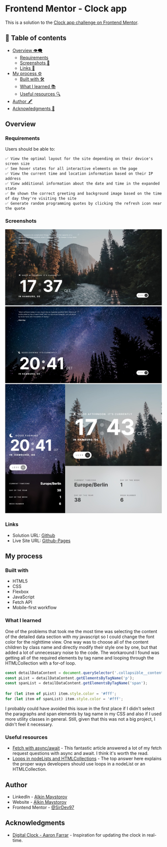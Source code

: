 # Frontend Mentor - Clock app

This is a solution to the [Clock app challenge on Frontend Mentor](https://www.frontendmentor.io/challenges/clock-app-LMFaxFwrM).

## 📑 Table of contents

- [Overview 👁‍🗨](#overview)
  - [Requirements ](#requirements)
  - [Screenshots 📸](#screenshots)
  - [Links 🔗](#links)
- [My process ⚙](#my-process)
  - [Built with 🛠](#built-with)
  - [What I learned 📚](#what-i-learned)
  - [Useful resources 🔍](#useful-resources)
- [Author 🖋](#author) 
- [Acknowledgments 🙏](#acknowledgments)

## Overview

### Requirements 

Users should be able to:

    ✅ View the optimal layout for the site depending on their device's screen size
    ✅ See hover states for all interactive elements on the page
    ✅ View the current time and location information based on their IP address
    ✅ View additional information about the date and time in the expanded state
    ✅ Be shown the correct greeting and background image based on the time of day they're visiting the site
    ✅ Generate random programming quotes by clicking the refresh icon near the quote

### Screenshots

![](https://github.com/SirDev97/clock-app/blob/main/assets/solution/daytime-desktop.jpeg?raw=true)
![](https://github.com/SirDev97/clock-app/blob/main/assets/solution/nighttime-desktop.jpeg?raw=true)
![](https://github.com/SirDev97/clock-app/blob/main/assets/solution/combined.png?raw=true)

### Links

- Solution URL: [Github](https://github.com/SirDev97/clock-app)
- Live Site URL: [Github-Pages](https://sirdev97.github.io/clock-app/)

## My process

### Built with

- HTML5
- CSS
- Flexbox
- JavaScript
- Fetch API
- Mobile-first workflow

### What I learned

One of the problems that took me the most time was selecting the content of the detailed data section with my javascript so I could change the font color for the nighttime view. One way was to choose all of the content children by class name and directly modify their style one by one, but that added a lot of unnecessary noise to the code. The workaround I found was getting all of the required elements by tag name and looping through the HTMLCollection with a for-of loop.

```js
const detailDataContent = document.querySelector('.collapsible__content');
const pList = detailDataContent.getElementsByTagName('p');
const spanList = detailDataContent.getElementsByTagName('span');

for (let item of pList) item.style.color = '#fff';
for (let item of spanList) item.style.color = '#fff';
```

I probably could have avoided this issue in the first place if I didn't select the paragraphs and span elements by tag name in my CSS and also if I used more utility classes in general. Still, given that this was not a big project, I didn't feel it necessary.

### Useful resources

- [Fetch with async/await](https://dmitripavlutin.com/javascript-fetch-async-await/) - This fantastic article answered a lot of my fetch request questions with async and await. I think it's worth the read.
- [Loops in nodeLists and HTMLCollections](https://stackoverflow.com/questions/22754315/for-loop-for-htmlcollection-elements) - The top answer here explains the proper ways developers should use loops in a nodeList or an HTMLCollection.

## Author

- LinkedIn - [Alkin Maystorov](https://www.linkedin.com/in/alkin-maystorov/)
- Website - [Alkin Maystorov](https://www.alkinmaystorov.com)
- Frontend Mentor - [@SirDev97](https://www.frontendmentor.io/profile/SirDev97)

## Acknowledgments

- [Digital Clock - Aaron Farrar](https://codepen.io/afarrar/pen/JRaEjP) - Inspiration for updating the clock in real-time.
